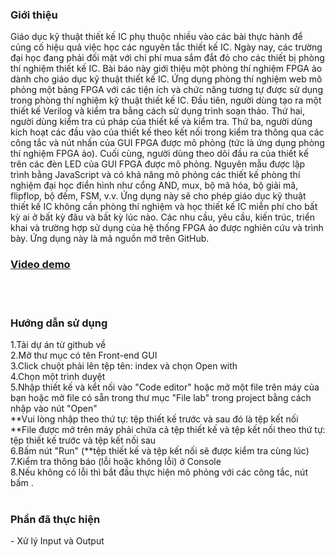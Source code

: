 <h3><b>Giới thiệu</b></h3>
Giáo dục kỹ thuật thiết kế IC phụ thuộc nhiều vào các bài thực hành để củng cố hiệu quả việc học các nguyên tắc thiết kế IC. Ngày nay, các trường đại học đang phải
đối mặt với chi phí mua sắm đắt đỏ cho các thiết bị phòng thí nghiệm thiết kế IC. Bài báo này giới thiệu một phòng thí nghiệm FPGA ảo dành cho giáo dục kỹ thuật 
thiết kế IC. Ứng dụng phòng thí nghiệm web mô phỏng một bảng FPGA với các tiện ích và chức năng tương tự được sử dụng trong phòng thí nghiệm kỹ thuật thiết kế IC. 
Đầu tiên, người dùng tạo ra một thiết kế Verilog và kiểm tra bằng cách sử dụng trình soạn thảo. Thứ hai, người dùng kiểm tra cú pháp của thiết kế và kiểm tra. Thứ ba,
người dùng kích hoạt các đầu vào của thiết kế theo kết nối trong kiểm tra thông qua các công tắc và nút nhấn của GUI FPGA được mô phỏng (tức là ứng dụng phòng thí nghiệm FPGA ảo). 
Cuối cùng, người dùng theo dõi đầu ra của thiết kế trên các đèn LED của GUI FPGA được mô phỏng. Nguyên mẫu được lập trình bằng JavaScript và có khả năng mô phỏng các thiết kế
phòng thí nghiệm đại học điển hình như cổng AND, mux, bộ mã hóa, bộ giải mã, flipflop, bộ đếm, FSM, v.v. Ứng dụng này sẽ cho phép giáo dục kỹ thuật thiết kế IC 
không cần phòng thí nghiệm và học thiết kế IC miễn phí cho bất kỳ ai ở bất kỳ đâu và bất kỳ lúc nào. Các nhu cầu, yêu cầu, kiến trúc, triển khai và trường hợp sử dụng của 
hệ thống FPGA ảo được nghiên cứu và trình bày. Ứng dụng này là mã nguồn mở trên GitHub.
</br>
<a href="https://www.youtube.com/watch?v=z-P2tgsCf-o" target="_blank"><h3>Video demo</h3></a>
</br>
</br>
<h3><b>Hướng dẫn sử dụng</b></h3>
1.Tải dự án từ github về
</br>
2.Mở thư mục có tên Front-end GUI
</br>
3.Click chuột phải lên tệp tên: index và chọn Open with
</br>
4.Chọn một trình duyệt
</br>
5.Nhập thiết kế và kểt nối vào "Code editor" hoặc mở một file trên máy của bạn hoặc mở file có sẵn trong thư mục "File lab" trong project bằng cách nhập vào nút "Open"
</br>
**Vui lòng nhập theo thứ tự: tệp thiết kế trước và sau đó là tệp kết nối
</br>
**File được mở trên máy phải chứa cả tệp thiết kế và tệp kết nối theo thứ tự: tệp thiết kế trước và tệp kết nối sau
</br>
6.Bấm nút "Run" (**tệp thiết kế và tệp kết nối sẽ được kiểm tra cùng lúc)
</br>
7.Kiểm tra thông báo (lỗi hoặc không lỗi) ở Console
</br>
8.Nếu không có lỗi thì bắt đầu thực hiện mô phỏng với các công tắc, nút bấm .
</br>
</br>
<h3><b>Phần đã thực hiện</b></h3>
- Xử lý Input và Output
